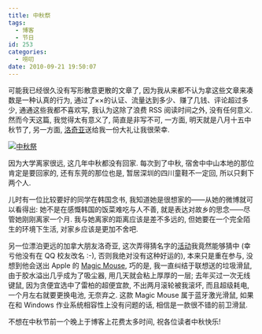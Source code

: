 ```yaml
---
title: 中秋祭
tags:
  - 博客
  - 节日
id: 253
categories:
  - 唠叨
date: 2010-09-21 19:50:07
---
```


可能我已经很久没有写形散意更散的文章了, 因为我从来都不认为拿这些文章来凑数是一种认真的行为, 通过了××的认证、流量达到多少、赚了几钱、评论超过多少, 通通这些我都不喜欢写, 我认为这除了浪费 RSS 阅读时间之外, 没有任何意义. 然而今天这篇, 我觉得太有意义了, 简直是非写不可, 一方面, 明天就是八月十五中秋节了, 另一方面, [洛奇亚](http://www.rockia.net/)送给我一份大礼让我很荣幸.

[![中秋祭](http://img.beamnote.com/2010/mid-autumn-festival.png)](http://img.beamnote.com/2010/mid-autumn-festival.png)<!-- more -->

因为大学离家很远, 这几年中秋都没有回家. 每次到了中秋, 宿舍中中山本地的那位肯定是要回家的, 还有东莞的那位也是, 暂居深圳的四川童鞋不一定回, 所以只剩下两个人.

儿时有一位比较要好的同学在韩国念书, 我知道她是很想家的——从她的微博就可以看得出: 她不是在感慨韩国的饭菜难吃与人不善, 就是表达对故乡的思念——尽管她刚刚离家一个月. 我与她离家的距离应该是差不多远的, 但她要在一个完全陌生的环境下生活, 对家乡应该是更加不舍吧.

另一位漂泊更远的加拿大朋友洛奇亚, 这次弄得猜名字的[活动](http://www.rockia.net/2010/09/first-blog-activity-with-prize)我竟然能够猜中 (幸亏他没有在 QQ 校友改名 :-), 否则我绝对没有这种好运的), 本来只是重在参与, 没想到他会送出 Apple 的 [Magic Mouse](http://www.apple.com.cn/store/hw_accessories_MB829/index.html), 巧的是, 我一直纠结于联想送的垃圾滑鼠, 由于胶水溢出几乎成为了吸尘器, 用几天就会粘上厚厚的一层; 去年买过一次无线键鼠, 因为贪便宜选中了雷柏的超便宜款, 不出两月滚轮被我滚坏, 而且超级耗电, 一个月左右就要更换电池, 无奈弃之. 这款 Magic Mouse 属于蓝牙激光滑鼠, 如果在和 Windows 作业系统相容性上没有问题的话, 相信是一款很不错的前卫滑鼠.

不想在中秋节前一个晚上于博客上花费太多时间, 祝各位读者中秋快乐\!

